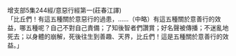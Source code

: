 增支部5集244經/意惡行經第一(莊春江譯)  
「比丘們！有這五種關於意惡行的過患，……（中略）有這五種關於意善行的效益，哪五種呢？自己不對自己責備；了知後智者們讚賞；好名聲被傳播；不迷亂地死去；以身體的崩解，死後往生到善趣、天界，比丘們！這是五種關於意善行的效益。」  
  
  
